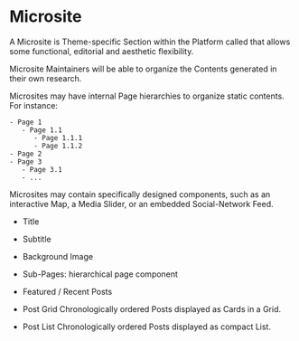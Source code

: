 # Microsite

A Microsite is Theme-specific Section within the Platform called that allows some functional, editorial and aesthetic flexibility.

Microsite Maintainers will be able to organize the Contents generated in their own research.

Microsites may have internal Page hierarchies to organize static contents. For instance:


```
- Page 1
   - Page 1.1
      - Page 1.1.1
      - Page 1.1.2
- Page 2
- Page 3
   - Page 3.1
   - ...
```



Microsites may contain specifically designed components, such as an interactive Map, a Media Slider, or an embedded Social-Network Feed.

- Title
- Subtitle
- Background Image
- Sub-Pages: hierarchical page component
- Featured / Recent Posts
- Post Grid
Chronologically ordered Posts displayed as Cards in a Grid.

- Post List
Chronologically ordered Posts displayed as compact List.
